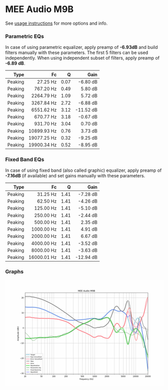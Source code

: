 # MEE Audio M9B
See [usage instructions](https://github.com/jaakkopasanen/AutoEq#usage) for more options and info.

### Parametric EQs
In case of using parametric equalizer, apply preamp of **-6.93dB** and build filters manually
with these parameters. The first 5 filters can be used independently.
When using independent subset of filters, apply preamp of **-6.89 dB**.

| Type    | Fc          |    Q | Gain      |
|--------:|------------:|-----:|----------:|
| Peaking | 27.25 Hz    | 0.07 | -6.80 dB  |
| Peaking | 767.20 Hz   | 0.49 | 5.80 dB   |
| Peaking | 2264.79 Hz  | 1.09 | 5.72 dB   |
| Peaking | 3267.84 Hz  | 2.72 | -6.88 dB  |
| Peaking | 6551.62 Hz  | 3.12 | -11.52 dB |
| Peaking | 670.77 Hz   | 3.18 | -0.67 dB  |
| Peaking | 931.70 Hz   | 3.04 | 0.70 dB   |
| Peaking | 10899.93 Hz | 0.76 | 3.73 dB   |
| Peaking | 19077.25 Hz | 0.32 | -9.25 dB  |
| Peaking | 19900.34 Hz | 0.52 | -8.95 dB  |

### Fixed Band EQs
In case of using fixed band (also called graphic) equalizer, apply preamp of **-7.16dB**
(if available) and set gains manually with these parameters.

| Type    | Fc          |    Q | Gain      |
|--------:|------------:|-----:|----------:|
| Peaking | 31.25 Hz    | 1.41 | -7.28 dB  |
| Peaking | 62.50 Hz    | 1.41 | -4.26 dB  |
| Peaking | 125.00 Hz   | 1.41 | -5.10 dB  |
| Peaking | 250.00 Hz   | 1.41 | -2.44 dB  |
| Peaking | 500.00 Hz   | 1.41 | 2.35 dB   |
| Peaking | 1000.00 Hz  | 1.41 | 4.91 dB   |
| Peaking | 2000.00 Hz  | 1.41 | 6.67 dB   |
| Peaking | 4000.00 Hz  | 1.41 | -3.52 dB  |
| Peaking | 8000.00 Hz  | 1.41 | -3.63 dB  |
| Peaking | 16000.01 Hz | 1.41 | -12.94 dB |

### Graphs
![](./MEE%20Audio%20M9B.png)